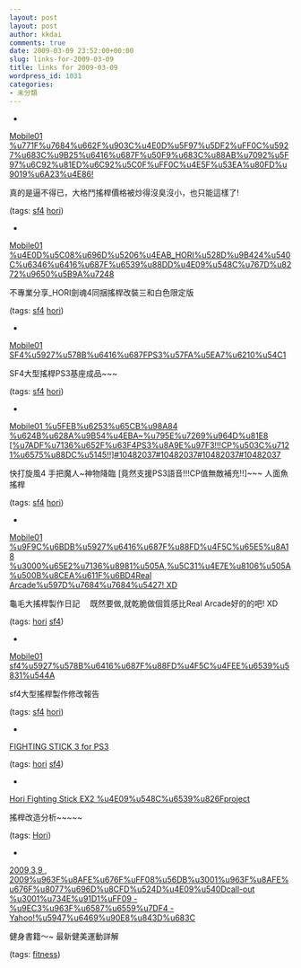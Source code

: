 ```yaml
---
layout: post
layout: post
author: kkdai
comments: true
date: 2009-03-09 23:52:00+00:00
slug: links-for-2009-03-09
title: links for 2009-03-09
wordpress_id: 1031
categories:
- 未分類
---
```


  * 
                

[Mobile01 %u771F%u7684%u662F%u903C%u4E0D%u5F97%u5DF2%uFF0C%u5927%u683C%u9B25%u6416%u687F%u50F9%u683C%u88AB%u7092%u5F97%u6C92%u81ED%u6C92%u5C0F%uFF0C%u4E5F%u53EA%u80FD%u9019%u6A23%u4E86!](http://www.mobile01.com/topicdetail.php?f=281&t=965365&m=f&last=10728417)


                

真的是逼不得已，大格鬥搖桿價格被炒得沒臭沒小，也只能這樣了!


                

(tags: [sf4](http://delicious.com/kkdai/sf4) [hori](http://delicious.com/kkdai/hori))


            
  * 
                

[Mobile01 %u4E0D%u5C08%u696D%u5206%u4EAB_HORI%u528D%u9B424%u540C%u6346%u6416%u687F%u6539%u88DD%u4E09%u548C%u767D%u8272%u9650%u5B9A%u7248](http://www.mobile01.com/topicdetail.php?f=282&t=777118&p=1)


                

不專業分享_HORI劍魂4同捆搖桿改裝三和白色限定版


                

(tags: [sf4](http://delicious.com/kkdai/sf4) [hori](http://delicious.com/kkdai/hori))


            
  * 
                

[Mobile01 SF4%u5927%u578B%u6416%u687FPS3%u57FA%u5EA7%u6210%u54C1](http://www.mobile01.com/topicdetail.php?f=132&t=966882&p=1&cache=0)


                

SF4大型搖桿PS3基座成品~~~


                

(tags: [sf4](http://delicious.com/kkdai/sf4) [hori](http://delicious.com/kkdai/hori))


            
  * 
                

[Mobile01 %u5FEB%u6253%u65CB%u98A84 %u624B%u628A%u9B54%u4EBA~%u795E%u7269%u964D%u81E8 [%u7ADF%u7136%u652F%u63F4PS3%u8A9E%u97F3!!!CP%u503C%u7121%u6575%u88DC%u5145!!]#10482037#10482037#10482037#10482037](http://www.mobile01.com/topicdetail.php?f=281&t=949775&m=f&r=2&last=10578865#10482037)


                

快打旋風4 手把魔人~神物降臨 [竟然支援PS3語音!!!CP值無敵補充!!]~~~ 人面魚搖桿


                

(tags: [sf4](http://delicious.com/kkdai/sf4) [hori](http://delicious.com/kkdai/hori))


            
  * 
                

[Mobile01 %u9F9C%u6BDB%u5927%u6416%u687F%u88FD%u4F5C%u65E5%u8A18 %u3000%u65E2%u7136%u8981%u505A,%u5C31%u4E7E%u8106%u505A%u500B%u8CEA%u611F%u6BD4Real Arcade%u597D%u7684%u7684%u5427! XD](http://www.mobile01.com/topicdetail.php?f=282&t=962732&m=f&last=10741859)


                

龜毛大搖桿製作日記 　既然要做,就乾脆做個質感比Real Arcade好的的吧! XD


                

(tags: [hori](http://delicious.com/kkdai/hori) [sf4](http://delicious.com/kkdai/sf4))


            
  * 
                

[Mobile01 sf4%u5927%u578B%u6416%u687F%u88FD%u4F5C%u4FEE%u6539%u5831%u544A](http://www.mobile01.com/topicdetail.php?f=282&t=956665&p=1)


                

sf4大型搖桿製作修改報告


                

(tags: [sf4](http://delicious.com/kkdai/sf4) [hori](http://delicious.com/kkdai/hori))


            
  * 
                

[FIGHTING STICK 3 for PS3](http://www.hori.jp/us/products/ps3/fighting_stick/index.html)



                

(tags: [hori](http://delicious.com/kkdai/hori) [sf4](http://delicious.com/kkdai/sf4))


            
  * 
                

[Hori Fighting Stick EX2 %u4E09%u548C%u6539%u826Fproject](http://www.gamehit.net/index.php?option=com_content&view=article&id=117:hori-fighting-stick-ex2-project&catid=36:xbox360&directory=5)


                

搖桿改造分析~~~~~


                

(tags: [Hori](http://delicious.com/kkdai/Hori))


            
  * 
                

[2009,3,9 , 2009%u963F%u8AFE%u676F%uFF08%u56DB%u3001%u963F%u8AFE%u676F%u8077%u696D%u8CFD%u524D%u4E09%u540Dcall-out %u3001%u734E%u91D1%uFF09 - %u9EC3%u963F%u6587%u6559%u7DF4 - Yahoo!%u5947%u6469%u90E8%u843D%u683C](http://tw.myblog.yahoo.com/musclecenter/article?mid=7680&prev=-1&next=7660)


                

健身書籍～~ 最新健美運動詳解


                

(tags: [fitness](http://delicious.com/kkdai/fitness))


            
